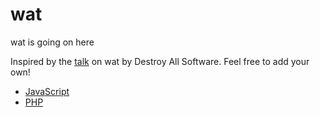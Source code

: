 wat
===

wat is going on here

Inspired by the [talk](https://www.destroyallsoftware.com/talks/wat) on wat by
Destroy All Software.  Feel free to add your own!

* [JavaScript](js)
* [PHP](php)
